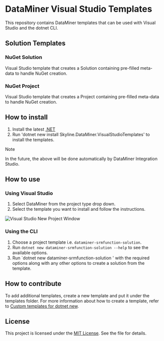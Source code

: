 # DataMiner Visual Studio Templates

This repository contains DataMiner templates that can be used with Visual Studio and the dotnet CLI.

## Solution Templates

### NuGet Solution

Visual Studio template that creates a Solution containing pre-filled meta-data to handle NuGet creation.

### NuGet Project

Visual Studio template that creates a Project containing pre-filled meta-data to handle NuGet creation.

## How to install


1. Install the latest [.NET](https://dot.net)
2. Run 'dotnet new install Skyline.DataMiner.VisualStudioTemplates' to install the templates.

> [!NOTE]
> In the future, the above will be done automatically by DataMiner Integration Studio.

## How to use

### Using Visual Studio

1. Select DataMiner from the project type drop down.
2. Select the template you want to install and follow the instructions.

![Visual Studio New Project Window](https://github.com/SkylineCommunications/Skyline.DataMiner.VisualStudioTemplates/blob/main/images/VisualStudio-NewProject.png)

### Using the CLI

1. Choose a project template i.e. `dataminer-srmfunction-solution`.
2. Run `dotnet new dataminer-srmfunction-solution --help` to see the available options.
3. Run `dotnet new dataminer-srmfunction-solution ' with the required options along with any other options to create a solution from the template.

## How to contribute

To add additional templates, create a new template and put it under the templates folder. For more information about how to create a template, refer to [Custom templates for dotnet new](https://learn.microsoft.com/en-us/dotnet/core/tools/custom-templates).

## License

This project is licensed under the [MIT License](https://github.com/SkylineCommunications/Skyline.DataMiner.VisualStudioTemplates/blob/main/LICENSE). See the file for details.
